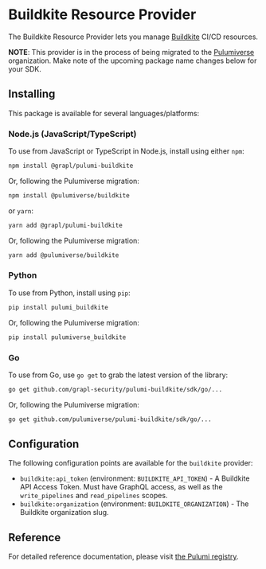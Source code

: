# Buildkite Resource Provider

The Buildkite Resource Provider lets you manage [Buildkite](https://buildkite.com/) CI/CD resources.

**NOTE**: This provider is in the process of being migrated to the
[Pulumiverse](https://github.com/pulumiverse) organization. Make note
of the upcoming package name changes below for your SDK.

## Installing

This package is available for several languages/platforms:

### Node.js (JavaScript/TypeScript)

To use from JavaScript or TypeScript in Node.js, install using either `npm`:

```bash
npm install @grapl/pulumi-buildkite
```
Or, following the Pulumiverse migration:
```bash
npm install @pulumiverse/buildkite
```

or `yarn`:

```bash
yarn add @grapl/pulumi-buildkite
```

Or, following the Pulumiverse migration:
```bash
yarn add @pulumiverse/buildkite
```

### Python

To use from Python, install using `pip`:

```bash
pip install pulumi_buildkite
```

Or, following the Pulumiverse migration:
```bash
pip install pulumiverse_buildkite
```

### Go

To use from Go, use `go get` to grab the latest version of the library:

```bash
go get github.com/grapl-security/pulumi-buildkite/sdk/go/...
```
Or, following the Pulumiverse migration:
```bash
go get github.com/pulumiverse/pulumi-buildkite/sdk/go/...
```

## Configuration

The following configuration points are available for the `buildkite` provider:

- `buildkite:api_token` (environment: `BUILDKITE_API_TOKEN`) - A Buildkite API Access Token. Must have GraphQL access, as well as the `write_pipelines` and `read_pipelines` scopes.
- `buildkite:organization` (environment: `BUILDKITE_ORGANIZATION`) - The Buildkite organization slug.

## Reference

For detailed reference documentation, please visit [the Pulumi registry](https://www.pulumi.com/registry/packages/buildkite/api-docs/).
